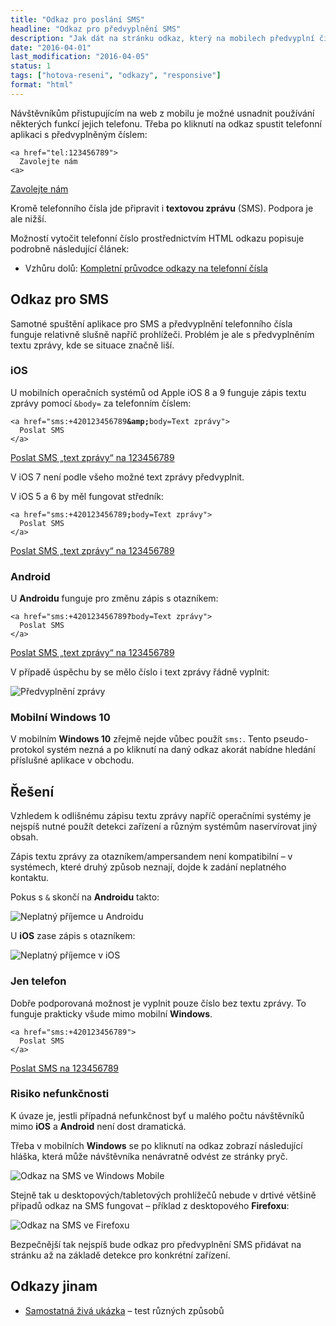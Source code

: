 ```yaml
---
title: "Odkaz pro poslání SMS"
headline: "Odkaz pro předvyplnění SMS"
description: "Jak dát na stránku odkaz, který na mobilech předvyplní číslo a text SMS."
date: "2016-04-01"
last_modification: "2016-04-05"
status: 1
tags: ["hotova-reseni", "odkazy", "responsive"]
format: "html"
---
```


<p>Návštěvníkům přistupujícím na web z mobilu je možné usnadnit používání některých funkcí jejich telefonu. Třeba po kliknutí na odkaz spustit telefonní aplikaci s předvyplněným číslem:</p>







<pre><code>&lt;a href="tel:123456789">
  Zavolejte nám
&lt;a></code></pre>


<div class="live no-source">
  <a href="tel:123456789" class="button">
    Zavolejte nám
  </a>
</div>


<p>Kromě telefonního čísla jde připravit i <b>textovou zprávu</b> (SMS). Podpora je ale nižší.</p>

<p>Možností vytočit telefonní číslo prostřednictvím HTML odkazu popisuje podrobně následující článek:</p>

<div class="external-content">
  <ul><li>Vzhůru dolů: <a href="http://www.vzhurudolu.cz/blog/57-href-tel">Kompletní průvodce odkazy na telefonní čísla</a></li></ul>
</div>


<h2 id="odkaz">Odkaz pro SMS</h2>


<p>Samotné spuštění aplikace pro SMS a předvyplnění telefonního čísla funguje relativně slušně napříč prohlížeči. Problém je ale s předvyplněním textu zprávy, kde se situace značně liší.</p>



<h3 id="ios8">iOS</h3>


<p>U mobilních operačních systémů od Apple iOS 8 a 9 funguje zápis textu zprávy pomocí <code>&amp;body=</code> za telefonním číslem:</p>

<pre><code>&lt;a href="sms:+420123456789<b>&amp;amp;</b>body=Text zprávy">
  Poslat SMS
&lt;/a></code></pre>





<div class="live no-source">
  <a href="sms:+420123456789&amp;body=Text zprávy" class="button">
    Poslat SMS „text zprávy“ na 123456789
  </a>
</div>


<p>V iOS 7 není podle všeho možné text zprávy předvyplnit.</p>

<p>V iOS 5 a 6 by měl fungovat středník:</p>

<pre><code>&lt;a href="sms:+420123456789<b>;</b>body=Text zprávy">
  Poslat SMS
&lt;/a></code></pre>



<div class="live no-source">
  <a href="sms:+420123456789;body=Text zprávy" class="button">
    Poslat SMS „text zprávy“ na 123456789
  </a>
</div>




<h3 id="android">Android</h3>

<p>U <b>Androidu</b> funguje pro změnu zápis s otazníkem:</p>



<pre><code>&lt;a href="sms:+420123456789<b>?</b>body=Text zprávy">
  Poslat SMS
&lt;/a></code></pre>




<div class="live no-source">
  <a href="sms:+420123456789?body=Text zprávy" class="button">
    Poslat SMS „text zprávy“ na 123456789
  </a>
</div>



<p>V případě úspěchu by se mělo číslo i text zprávy řádně vyplnit:</p>

<p><img src="/files/sms-odkaz/predvyplneni.png" alt="Předvyplnění zprávy" class="border"></p>































<h3 id="windows">Mobilní Windows 10</h3>

<p>V mobilním <b>Windows 10</b> zřejmě nejde vůbec použít <code>sms:</code>. Tento pseudo-protokol systém nezná a po kliknutí na daný odkaz akorát nabídne hledání příslušné aplikace v obchodu.</p>




<h2 id="reseni">Řešení</h2>



<p>Vzhledem k odlišnému zápisu textu zprávy napříč operačními systémy je nejspíš nutné použít detekci zařízení a různým systémům naservírovat jiný obsah.</p>

<p>Zápis textu zprávy za otazníkem/ampersandem není kompatibilní – v systémech, které druhý způsob neznají, dojde k zadání neplatného kontaktu.</p>

<p>Pokus s <code>&amp;</code> skončí na <b>Androidu</b> takto:</p>

<p><img src="/files/sms-odkaz/android.png" alt="Neplatný příjemce u Androidu" class="border"></p>


















<p>U <b>iOS</b> zase zápis s otazníkem:</p>


<p><img src="/files/sms-odkaz/ios.png" alt="Neplatný příjemce v iOS" class="border"></p>










<h3 id="jen-cislo">Jen telefon</h3>

<p>Dobře podporovaná možnost je vyplnit pouze číslo bez textu zprávy. To funguje prakticky všude mimo mobilní <b>Windows</b>.</p>

<pre><code>&lt;a href="sms:+420123456789">
  Poslat SMS
&lt;/a></code></pre>




<div class="live no-source">
  <a href="sms:+420123456789" class="button">
    Poslat SMS na 123456789
  </a>
</div>





<h3 id="risiko">Risiko nefunkčnosti</h3>

<p>K úvaze je, jestli případná nefunkčnost byť u malého počtu návštěvníků mimo <b>iOS</b> a <b>Android</b> není dost dramatická.</p>

<p>Třeba v mobilních <b>Windows</b> se po kliknutí na odkaz zobrazí následující hláška, která může návštěvníka nenávratně odvést ze stránky pryč.</p>


<p><img src="/files/sms-odkaz/windows.png" alt="Odkaz na SMS ve Windows Mobile" class="border"></p>


















<p>Stejně tak u desktopových/tabletových prohlížečů nebude v drtivé většině případů odkaz na SMS fungovat – příklad z desktopového <b>Firefoxu</b>:</p>



<p><img src="/files/sms-odkaz/firefox.png" alt="Odkaz na SMS ve Firefoxu" class="border"></p>

















<p>Bezpečnější tak nejspíš bude odkaz pro předvyplnění SMS přidávat na stránku až na základě detekce pro konkrétní zařízení.</p>


<h2 id="odkazy">Odkazy jinam</h2>

<ul>
  <li><a href="http://kod.djpw.cz/kxvb">Samostatná živá ukázka</a> – test různých způsobů</li>
</ul>
